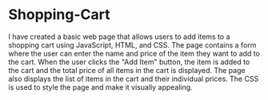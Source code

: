 # Shopping-Cart

I have created a basic web page that allows users to add items to a shopping cart using JavaScript, HTML, and CSS. The page contains a form where the user can enter the name and price of the item they want to add to the cart. When the user clicks the "Add Item" button, the item is added to the cart and the total price of all items in the cart is displayed. The page also displays the list of items in the cart and their individual prices. The CSS is used to style the page and make it visually appealing.
